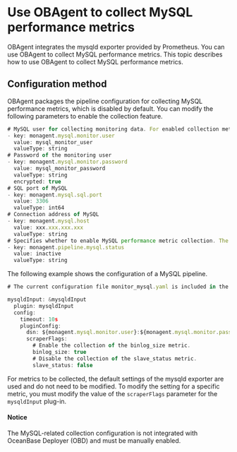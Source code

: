 # Use OBAgent to collect MySQL performance metrics

OBAgent integrates the mysqld exporter provided by Prometheus. You can use OBAgent to collect MySQL performance metrics. This topic describes how to use OBAgent to collect MySQL performance metrics.

## Configuration method

OBAgent packages the pipeline configuration for collecting MySQL performance metrics, which is disabled by default. You can modify the following parameters to enable the collection feature.

```javascript
# MySQL user for collecting monitoring data. For enabled collection metrics, you must have the read privilege on the corresponding tables.
- key: monagent.mysql.monitor.user
  value: mysql_monitor_user
  valueType: string
# Password of the monitoring user
- key: monagent.mysql.monitor.password
  value: mysql_monitor_password
  valueType: string
  encrypted: true
# SQL port of MySQL
- key: monagent.mysql.sql.port
  value: 3306
  valueType: int64
# Connection address of MySQL
- key: monagent.mysql.host
  value: xxx.xxx.xxx.xxx
  valueType: string
# Specifies whether to enable MySQL performance metric collection. The default value is inactive, which indicates that MySQL performance metric collection is disabled. You can change the value to active to enable the collection feature.
- key: monagent.pipeline.mysql.status
  value: inactive
  valueType: string
```

The following example shows the configuration of a MySQL pipeline.

```javascript
# The current configuration file monitor_mysql.yaml is included in the RPM package of OBAgent. Only the collection plug-in configuration is shown here.

mysqldInput: &mysqldInput
  plugin: mysqldInput
  config:
    timeout: 10s
    pluginConfig:
      dsn: ${monagent.mysql.monitor.user}:${monagent.mysql.monitor.password}@(${monagent.mysql.host}:${monagent.mysql.sql.port})/
      scraperFlags:
        # Enable the collection of the binlog_size metric.
        binlog_size: true
        # Disable the collection of the slave_status metric.
        slave_status: false
```

For metrics to be collected, the default settings of the mysqld exporter are used and do not need to be modified. To modify the setting for a specific metric, you must modify the value of the `scraperFlags` parameter for the `mysqldInput` plug-in.

  <main id="notice" type='notice'>
    <h4>Notice</h4>
    <p>The MySQL-related collection configuration is not integrated with OceanBase Deployer (OBD) and must be manually enabled. </p>
  </main>
